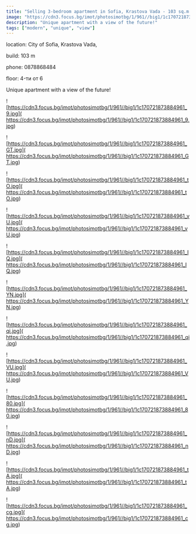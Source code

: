```yaml
---
title: "Selling 3-bedroom apartment in Sofia, Krastova Vada - 103 sq.m / 2300 EUR per sq.m :: imot.bg Ad"
image: "https://cdn3.focus.bg/imot/photosimotbg/1/961//big1/1c170721873884961_Gy.jpg"
description: "Unique apartment with a view of the future!"
tags: ["modern", "unique", "view"]
---
```


location: City of Sofia, Krastova Vada,

build: 103 m

phone: 0878868484

floor: 4-ти от 6

Unique apartment with a view of the future!


![https://cdn3.focus.bg/imot/photosimotbg/1/961//big1/1c170721873884961_9.jpg]( https://cdn3.focus.bg/imot/photosimotbg/1/961//big1/1c170721873884961_9.jpg)


![https://cdn3.focus.bg/imot/photosimotbg/1/961//big1/1c170721873884961_GT.jpg]( https://cdn3.focus.bg/imot/photosimotbg/1/961//big1/1c170721873884961_GT.jpg)


![https://cdn3.focus.bg/imot/photosimotbg/1/961//big1/1c170721873884961_tO.jpg]( https://cdn3.focus.bg/imot/photosimotbg/1/961//big1/1c170721873884961_tO.jpg)


![https://cdn3.focus.bg/imot/photosimotbg/1/961//big1/1c170721873884961_vU.jpg]( https://cdn3.focus.bg/imot/photosimotbg/1/961//big1/1c170721873884961_vU.jpg)


![https://cdn3.focus.bg/imot/photosimotbg/1/961//big1/1c170721873884961_IQ.jpg]( https://cdn3.focus.bg/imot/photosimotbg/1/961//big1/1c170721873884961_IQ.jpg)


![https://cdn3.focus.bg/imot/photosimotbg/1/961//big1/1c170721873884961_YN.jpg]( https://cdn3.focus.bg/imot/photosimotbg/1/961//big1/1c170721873884961_YN.jpg)


![https://cdn3.focus.bg/imot/photosimotbg/1/961//big1/1c170721873884961_qi.jpg]( https://cdn3.focus.bg/imot/photosimotbg/1/961//big1/1c170721873884961_qi.jpg)


![https://cdn3.focus.bg/imot/photosimotbg/1/961//big1/1c170721873884961_VU.jpg]( https://cdn3.focus.bg/imot/photosimotbg/1/961//big1/1c170721873884961_VU.jpg)


![https://cdn3.focus.bg/imot/photosimotbg/1/961//big1/1c170721873884961_80.jpg]( https://cdn3.focus.bg/imot/photosimotbg/1/961//big1/1c170721873884961_80.jpg)


![https://cdn3.focus.bg/imot/photosimotbg/1/961//big1/1c170721873884961_nD.jpg]( https://cdn3.focus.bg/imot/photosimotbg/1/961//big1/1c170721873884961_nD.jpg)


![https://cdn3.focus.bg/imot/photosimotbg/1/961//big1/1c170721873884961_tA.jpg]( https://cdn3.focus.bg/imot/photosimotbg/1/961//big1/1c170721873884961_tA.jpg)


![https://cdn3.focus.bg/imot/photosimotbg/1/961//big1/1c170721873884961_cg.jpg]( https://cdn3.focus.bg/imot/photosimotbg/1/961//big1/1c170721873884961_cg.jpg)


